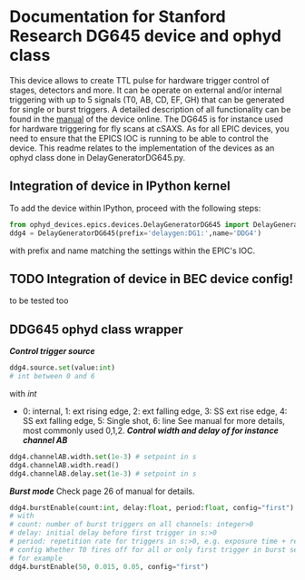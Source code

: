 # Documentation for Stanford Research DG645 device and ophyd class
This device allows to create TTL pulse for hardware trigger control of stages, detectors and more.
It can be operate on external and/or internal triggering with up to 5 signals (T0, AB, CD, EF, GH) that can be generated for single or burst triggers.
A detailed description of all functionality can be found in the [manual](https://www.thinksrs.com/downloads/pdfs/manuals/DG645m.pdf) of the device online. 
The DG645 is for instance used for hardware triggering for fly scans at cSAXS.
As for all EPIC devices, you need to ensure that the EPICS IOC is running to be able to control the device.
This readme relates to the implementation of the devices as an ophyd class done in DelayGeneratorDG645.py. 
## Integration of device in IPython kernel
To add the device within IPython, proceed with the following steps:
```Python
from ophyd_devices.epics.devices.DelayGeneratorDG645 import DelayGeneratorDG645
ddg4 = DelayGeneratorDG645(prefix='delaygen:DG1:',name='DDG4')
```
with prefix and name matching the settings within the EPIC's IOC.
## TODO Integration of device in BEC device config!
to be tested too
## DDG645 ophyd class wrapper
***Control trigger source***
```Python
ddg4.source.set(value:int)
# int between 0 and 6
```
with *int* 
- 0: internal, 1: ext rising edge, 2: ext falling edge, 3: SS ext rise edge, 4: SS ext falling edge, 5: Single shot, 6: line
See manual for more details, most commonly used 0,1,2. 
***Control width and delay of for instance channel AB***
```Python
ddg4.channelAB.width.set(1e-3) # setpoint in s
ddg4.channelAB.width.read()
ddg4.channelAB.delay.set(1e-3) # setpoint in s
```
***Burst mode***
 Check page 26 of manual for details.
```Python
ddg4.burstEnable(count:int, delay:float, period:float, config="first")
# with
# count: number of burst triggers on all channels: integer>0
# delay: initial delay before first trigger in s:>0
# period: repetition rate for triggers in s:>0, e.g. exposure time + readout time 
# config Whether T0 fires off for all or only first trigger in burst sequence: "all" or "first"
# for example
ddg4.burstEnable(50, 0.015, 0.05, config="first")
```